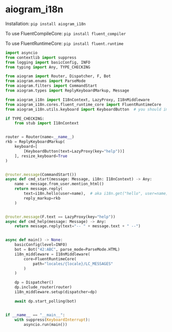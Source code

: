 # aiogram_i18n

Installation:
```pip install aiogram_i18n```

To use FluentCompileCore:
```pip install fluent_compiler```

To use FluentRuntimeCore:
```pip install fluent.runtime```


```python
import asyncio
from contextlib import suppress
from logging import basicConfig, INFO
from typing import Any, TYPE_CHECKING

from aiogram import Router, Dispatcher, F, Bot
from aiogram.enums import ParseMode
from aiogram.filters import CommandStart
from aiogram.types import ReplyKeyboardMarkup, Message

from aiogram_i18n import I18nContext, LazyProxy, I18nMiddleware
from aiogram_i18n.cores.fluent_runtime_core import FluentRuntimeCore
from aiogram_i18n.utils.keyboard import KeyboardButton  # you should import the keyboard from here if you want to use LazyProxy

if TYPE_CHECKING:
    from stub import I18nContext


router = Router(name=__name__)
rkb = ReplyKeyboardMarkup(
    keyboard=[
        [KeyboardButton(text=LazyProxy(key="help"))]
    ], resize_keyboard=True
)


@router.message(CommandStart())
async def cmd_start(message: Message, i18n: I18nContext) -> Any:
    name = message.from_user.mention_html()
    return message.reply(
        text=i18n.hello(user=name),  # aka i18n.get("hello", user=name)
        reply_markup=rkb
    )


@router.message(F.text == LazyProxy(key="help"))
async def cmd_help(message: Message) -> Any:
    return message.reply(text="-- " + message.text + " --")


async def main() -> None:
    basicConfig(level=INFO)
    bot = Bot("42:ABC", parse_mode=ParseMode.HTML)
    i18n_middleware = I18nMiddleware(
        core=FluentRuntimeCore(
            path="locales/{locale}/LC_MESSAGES"
        )
    )

    dp = Dispatcher()
    dp.include_router(router)
    i18n_middleware.setup(dispatcher=dp)

    await dp.start_polling(bot)


if __name__ == "__main__":
    with suppress(KeyboardInterrupt):
        asyncio.run(main())
```
